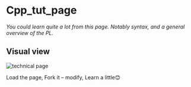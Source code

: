 # Cpp_tut_page
<i>You could learn quite a lot from this page. Notably syntax, and a general overview of the PL.</i>

<h2>Visual view</h2>

![technical page](https://user-images.githubusercontent.com/60319503/110203354-fa408700-7e6d-11eb-8056-6b8db909e502.JPG)

Load the page, Fork it – modify, Learn a little😊
